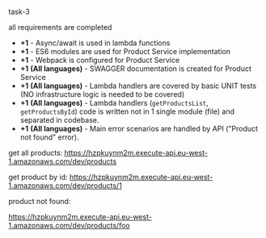 task-3

all requirements are completed

* **+1** - Async/await is used in lambda functions
* **+1** - ES6 modules are used for Product Service implementation
* **+1** - Webpack is configured for Product Service
* **+1** **(All languages)** - SWAGGER documentation is created for Product Service
* **+1** **(All languages)** - Lambda handlers are covered by basic UNIT tests (NO infrastructure logic is needed to be covered)
* **+1** **(All languages)** - Lambda handlers (`getProductsList`, `getProductsById`) code is written not in 1 single module (file) and separated in codebase.
* **+1** **(All languages)** - Main error scenarios are handled by API ("Product not found" error).

get all products:
https://hzpkuynm2m.execute-api.eu-west-1.amazonaws.com/dev/products

get product by id:
https://hzpkuynm2m.execute-api.eu-west-1.amazonaws.com/dev/products/1

product not found:

https://hzpkuynm2m.execute-api.eu-west-1.amazonaws.com/dev/products/foo
